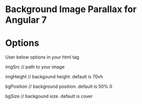 # Background Image Parallax for Angular 7

<div appParallax imgSrc="path-to-your-image" imgHeight="70vh" bgSize="cover"></div>

# Options
User below options in your html tag

imgSrc // path to your image

imgHeight // backgound height. default is 70vh

bgPosition // background position. default is 50% 0

bgSize // backgound size. default is cover
